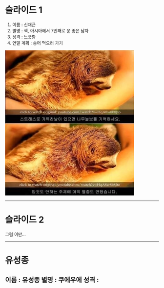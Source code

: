 # 슬라이드 1
1. 이름 : 신재근 
2. 별명 : 잭, 아시아에서 7번째로 운 좋은 남자
3. 성격 : 느긋함
4. 연말 계획 : 송어 먹으러 가기

![](https://github.com/doorisun/ssafy6/blob/master/sloth.JPG/?raw=true)

---
# 슬라이드 2
그럼 이만...

---
# 유성종
**이름 :** 유성종
**별명 :** 쿠에우에
**성격 :** 
---

